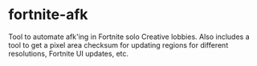 # fortnite-afk

Tool to automate afk'ing in Fortnite solo Creative lobbies. Also includes a tool to get a pixel area checksum for updating regions for different resolutions, Fortnite UI updates, etc.

